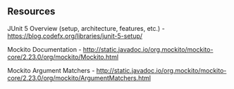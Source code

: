 ## Resources

JUnit 5 Overview (setup, architecture, features, etc.) - https://blog.codefx.org/libraries/junit-5-setup/

Mockito Documentation - http://static.javadoc.io/org.mockito/mockito-core/2.23.0/org/mockito/Mockito.html

Mockito Argument Matchers - http://static.javadoc.io/org.mockito/mockito-core/2.23.0/org/mockito/ArgumentMatchers.html